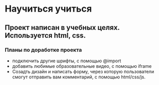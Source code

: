 # Научиться учиться

## Проект написан в учебных целях. Используется html, css.

### Планы по доработке проекта

- подключить другие шрифты, c помощью @import
- добавить любимые образовательные видео, c помощью iframe
- Созадть дизайн и написать форму, через которую пользователи смогут отправить вам комментарий, с помощью html/css/js.
